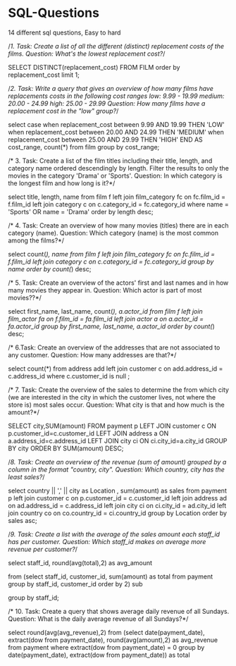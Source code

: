 # SQL-Questions
14 different sql questions, Easy to hard 


/*1. Task: Create a list of all the different (distinct) replacement costs of the films.
Question: What's the lowest replacement cost?*/

SELECT DISTINCT(replacement_cost) FROM FILM
order by replacement_cost limit 1;

/*2. Task: Write a query that gives an overview of how many films have replacements costs in the following cost ranges
low: 9.99 - 19.99
medium: 20.00 - 24.99
high: 25.00 - 29.99
Question: How many films have a replacement cost in the "low" group?*/

select 
case 
when replacement_cost between 9.99 AND 19.99
THEN 'LOW'
when replacement_cost between 20.00 AND 24.99
THEN 'MEDIUM'
when replacement_cost between 25.00 AND 29.99
THEN 'HIGH'
END AS cost_range, count(*)
from film
group by cost_range;

/* 3. Task: Create a list of the film titles including their title, length, and category name ordered descendingly by length. 
Filter the results to only the movies in the category 'Drama' or 'Sports'.
Question: In which category is the longest film and how long is it?*/

select title, length, name 
from film f
left join film_category fc
on fc.film_id = f.film_id
left join category c
on c.category_id = fc.category_id
where name = 'Sports' OR name = 'Drama'
order by length desc;

/* 4. Task: Create an overview of how many movies (titles) there are in each category (name).
Question: Which category (name) is the most common among the films?*/

select count(*), name from film f
left join film_category fc
on fc.film_id = f.film_id
left join category c
on c.category_id = fc.category_id
group by name
order by count(*) desc;

/* 5. Task: Create an overview of the actors' first and last names and in how many movies they appear in.
Question: Which actor is part of most movies??*/

select first_name, last_name, count(*), a.actor_id from film f
left join film_actor fa
on f.film_id = fa.film_id
left join actor a
on a.actor_id = fa.actor_id
group by first_name, last_name, a.actor_id
order by count(*) desc;

/* 6.Task: Create an overview of the addresses that are not associated to any customer.
Question: How many addresses are that?*/

select count(*) from address add 
left join customer c
on add.address_id = c.address_id
where c.customer_id is null ;

/* 7. Task: Create the overview of the sales  to determine the from which city 
(we are interested in the city in which the customer lives, not where the store is) most sales occur.
Question: What city is that and how much is the amount?*/

SELECT city,SUM(amount) FROM payment p
LEFT JOIN customer c
ON p.customer_id=c.customer_id
LEFT JOIN address a
ON a.address_id=c.address_id
LEFT JOIN city ci
ON ci.city_id=a.city_id
GROUP BY city
ORDER BY SUM(amount) DESC;

/*8. Task: Create an overview of the revenue (sum of amount) grouped by a column in the format "country, city".
Question: Which country, city has the least sales?*/

select country || ',' || city as Location , sum(amount) as sales from payment p
left join customer c
on p.customer_id = c.customer_id
left join address ad
on ad.address_id = c.address_id
left join city ci
on ci.city_id = ad.city_id
left join country co
on co.country_id = ci.country_id
group by Location
order by sales asc;

/*9. Task: Create a list with the average of the sales amount each staff_id has per customer.
Question: Which staff_id makes on average more revenue per customer?*/

select staff_id, round(avg(total),2)  as avg_amount 

from (select staff_id, customer_id, sum(amount) as total from payment
group by staff_id, customer_id
order by 2) sub

group by staff_id;

/* 10. Task: Create a query that shows average daily revenue of all Sundays.
Question: What is the daily average revenue of all Sundays?*/

select round(avg(avg_revenue),2) from
(select date(payment_date), 
extract(dow from payment_date), round(avg(amount),2) as avg_revenue from payment
where extract(dow from payment_date) = 0
group by date(payment_date), extract(dow from payment_date)) as total
